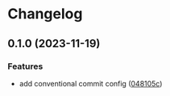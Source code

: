 # Changelog

## 0.1.0 (2023-11-19)


### Features

* add conventional commit config ([048105c](https://github.com/JosephRedfern/JustDoIt/commit/048105ce703e18cf7f0f7dab21beeeddf33c0eb7))
